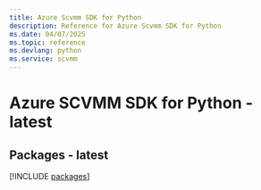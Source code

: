 ```yaml
---
title: Azure Scvmm SDK for Python
description: Reference for Azure Scvmm SDK for Python
ms.date: 04/07/2025
ms.topic: reference
ms.devlang: python
ms.service: scvmm
---
```

# Azure SCVMM SDK for Python - latest
## Packages - latest
[!INCLUDE [packages](scvmm-index.md)]